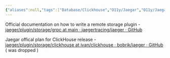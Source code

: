 ```yaml
---
{"aliases":null,"tags":["Database/Clickhouse","O11y/Jaegar","O11y/Jaegar/RemoteStorage","grpc"],"projects":["EventStore"],"url":"https://github.com/jaegertracing/jaeger-clickhouse","type":"Article","Description":"Jaegar community edition impl of clickhouse can be used as reference","Areas":null,"publish":true,"date created":"2025-01-14T15:25","date modified":"2025-01-14T17:12","PassFrontmatter":true,"created":"2025-01-14T15:25:43.494+05:30","updated":"2025-01-14T17:12:04.348+05:30"}
---
```



Official documentation on how to write a remote storage plugin - [jaeger/plugin/storage/grpc at main · jaegertracing/jaeger · GitHub](https://github.com/jaegertracing/jaeger/tree/main/plugin/storage/grpc)

Jaegar offical plan for ClickHouse release - [jaeger/plugin/storage/clickhouse at ivan/clickhouse · bobrik/jaeger · GitHub](https://github.com/bobrik/jaeger/tree/ivan/clickhouse/plugin/storage/clickhouse) ( was dropped )
